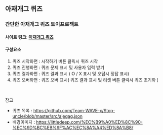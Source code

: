 ## 아재개그 퀴즈
### 간단한 아재개그 퀴즈 토이프로젝트
#### 사이트 링크: [아재개그 퀴즈](https://hyunjungshim.github.io/react-quiz/)
 #### 구성요소
 1. 퀴즈 시작화면 : 시작하기 버튼 클릭시 퀴즈 시작
 2. 퀴즈 진행화면 : 퀴즈 문제 표시 및 사용자 입력 받기
 3. 퀴즈 결과화면 : 퀴즈 결과 표시 ( O / X 표시 및 오답시 정답 표시)
 4. 퀴즈 오버화면 : 퀴즈 오버 표시( 퀴즈 결과 표시 및 리셋 버튼 클릭시 퀴즈 초기화 )
<br/>

참고
- 퀴즈 목록 :
    https://github.com/Team-WAVE-x/Stop-uncle/blob/master/src/ajegag.json
- 배경이미지 : 
    https://littledeep.com/%EC%B9%A0%ED%8C%90-%EC%9D%BC%EB%9F%AC%EC%8A%A4%ED%8A%B8/